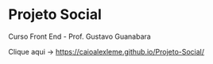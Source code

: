 # Projeto Social
 Curso Front End - Prof. Gustavo Guanabara
 
 Clique aqui -> <a href="https://caioalexleme.github.io/Projeto-Social/">https://caioalexleme.github.io/Projeto-Social/</a>
